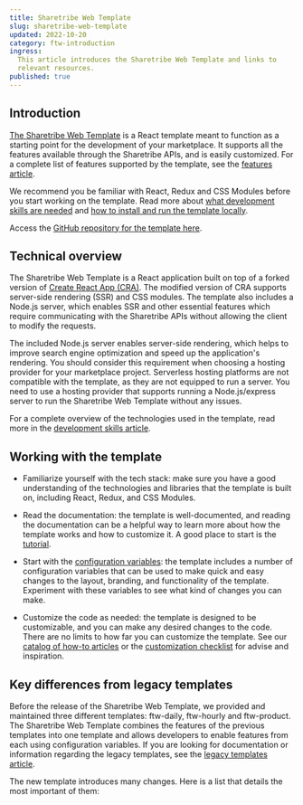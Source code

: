 ```yaml
---
title: Sharetribe Web Template
slug: sharetribe-web-template
updated: 2022-10-20
category: ftw-introduction
ingress:
  This article introduces the Sharetribe Web Template and links to
  relevant resources.
published: true
---
```


## Introduction

[The Sharetribe Web Template](https://github.com/sharetribe/ftw-x) is a
React template meant to function as a starting point for the development
of your marketplace. It supports all the features available through the
Sharetribe APIs, and is easily customized. For a complete list of
features supported by the template, see the
[features article](/operator-guides/features/).

We recommend you be familiar with React, Redux and CSS Modules before
you start working on the template. Read more about
[what development skills are needed](/introduction/development-skills/)
and
[how to install and run the template locally](/introduction/getting-started-with-web-template/).

Access the
[GitHub repository for the template here](https://github.com/sharetribe/ftw-x).

## Technical overview

The Sharetribe Web Template is a React application built on top of a
forked version of
[Create React App (CRA)](https://create-react-app.dev/). The modified
version of CRA supports server-side rendering (SSR) and CSS modules. The
template also includes a Node.js server, which enables SSR and other
essential features which require communicating with the Sharetribe APIs
without allowing the client to modify the requests.

The included Node.js server enables server-side rendering, which helps
to improve search engine optimization and speed up the application's
rendering. You should consider this requirement when choosing a hosting
provider for your marketplace project. Serverless hosting platforms are
not compatible with the template, as they are not equipped to run a
server. You need to use a hosting provider that supports running a
Node.js/express server to run the Sharetribe Web Template without any
issues.

For a complete overview of the technologies used in the template, read
more in the
[development skills article](/introduction/development-skills/).

## Working with the template

- Familiarize yourself with the tech stack: make sure you have a good
  understanding of the technologies and libraries that the template is
  built on, including React, Redux, and CSS Modules.

- Read the documentation: the template is well-documented, and reading
  the documentation can be a helpful way to learn more about how the
  template works and how to customize it. A good place to start is the
  [tutorial](/tutorial/introduction/).

- Start with the [configuration variables](/ftw/configuration/): the
  template includes a number of configuration variables that can be used
  to make quick and easy changes to the layout, branding, and
  functionality of the template. Experiment with these variables to see
  what kind of changes you can make.

- Customize the code as needed: the template is designed to be
  customizable, and you can make any desired changes to the code. There
  are no limits to how far you can customize the template. See our
  [catalog of how-to articles](/how-to/) or the
  [customization checklist](/ftw/customization-checklist/) for advise
  and inspiration.

## Key differences from legacy templates

Before the release of the Sharetribe Web Template, we provided and
maintained three different templates: ftw-daily, ftw-hourly and
ftw-product. The Sharetribe Web Template combines the features of the
previous templates into one template and allows developers to enable
features from each using configuration variables. If you are looking for
documentation or information regarding the legacy templates, see the
[legacy templates article](/ftw/ftw-legacy/).

The new template introduces many changes. Here is a list that details
the most important of them:
